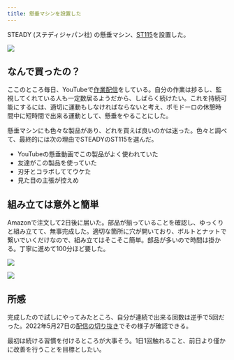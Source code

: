 ```yaml
---
title: 懸垂マシンを設置した
---
```

STEADY (ステディジャパン社) の懸垂マシン、[ST115](https://www.amazon.co.jp/dp/B09K3QQBKH)を設置した。

![](https://lh3.googleusercontent.com/docs/ADP-6oHIisIgOaVzTT98n0Sw9KvDVtvFRgU5Lxn7SskvFWcAxMEEoIHDi47HYO-_vRAl-dl9KS097Ux5KgQARl0qWUfcEyYLSGC2FG3BiDKUtCCqhmadsIEeOoZ54fnnFuF-G-60VYnuiqXA6rLXgiANiAtKhvSEdNd3PCuRRKHKxNaFBzZGTV0cg7FaKYU_VgH_DAl_5Hk-WSFumHtZ7cNdfu49BdGnsFol3lyWs1Kf6XjPL6jIOkCpwxtX1eMzGfW6VvwsccUSyVBcTGfxTPcrc2uZZ0YmhZDGojJH1fhYSpAmbiS_VBga7rrv2_l-jd5OScA8B7fRGo7A_2UsjEq5mjvq0rP1w0d3_UmCbmkxKA4F4uD6oBnuvV6vFwzfcellwf-RT349S57lY2bzTLD6Jj3uEG-Y6ugWRhdOe-y0Bk3MVs8Q5nJR2dQbwTRz8IVgdJWmf0dAoCZ2-5PDwAqD6SnjeY5t0dfNd-qrw8ruUSLl54LVrl9vwsmeyl3zhcfEuH-HTg_8k1oe3Vr1BdvFFfMf9NTYw6X_Yb65oxGuLQCQpsZGY-YW7VzmzILt-BAlZalZpXOUaLwPQKjMne4rs5qR7esm2nS-XZ_EZ9iZr3cMU7DBPlFzglKkYUdHU3iduk9ipke3Z5NW2qX15jXD34xKny0B9ofRfqQJVhExdklc0rDTeSajZGXXnMAFytYFSem750HlbUyby_uLTbYy2wl2ZysMA2xWE7v2HpXJX4C4fOoW9e1jzDoREt6_YPOkiNUfDan9RRCtxVnwoeDhQ4SCmrZpig47DlqnS5o-rOgKcGiajEQsDU5UE-kLMx7NfMmOrHiDA2sY1hYuAfD96opNxjPHznYtZPHCpGtkQz40fKGyx8JCAnvSqizCSw2Dao_ccjQJNWK0ly0BjIeMnsKZocSaLj5XrSjdxtt76i9KfYpVeH034ljF_x_SW0UFmeaz_VGvqLVtz2WkfYd60Ia4jZunTdqEDA6ElH0U9wU8mvWzAzQnHE2Id4KQriS4LeWoCtLbPFVRz24MGTCozl9b08YfeM1vojTMYCKBHY_nR1Oa-Yr6cn17vU0NshfTBOlWhVvG1_wZGxpQ1rq179NWJzF86cDjBI0fpdY8h3o0xY1I-3DVnugvwPais10wx-RNFmBjXFEg8EHRtHyoVu2ff-ekMuvhS7pbkcIwnGbbnK_JyEC4NAr4o_GVP5sDVuUukYcbcCoc3RpCss6JFlfS_aFVIankTpnvGjA1VzUDKmHT)

なんで買ったの？
--------

ここのところ毎日、YouTubeで[作業配信](https://www.youtube.com/c/r7kamura)をしている。自分の作業は捗るし、監視してくれている人も一定数居るようだから、しばらく続けたい。これを持続可能にするには、適切に運動もしなければならないと考え、ポモドーロの休憩時間中に短時間で出来る運動として、懸垂をやることにした。

懸垂マシンにも色々な製品があり、どれを買えば良いのかは迷った。色々と調べて、最終的には次の理由でSTEADYのST115を選んだ。

*   YouTubeの懸垂動画でこの製品がよく使われていた
*   友達がこの製品を使っていた
*   刃牙とコラボしててウケた
*   見た目の主張が控えめ

組み立ては意外と簡単
----------

Amazonで注文して2日後に届いた。部品が揃っていることを確認し、ゆっくりと組み立てて、無事完成した。適切な箇所に穴が開いており、ボルトとナットで繋いでいくだけなので、組み立てはそこそこ簡単。部品が多いので時間は掛かる。丁寧に進めて100分ほど要した。

![](https://lh3.googleusercontent.com/docs/ADP-6oGt9NQnmEUJAuxQb6hYcHC4Z7hGBUKsjPtl21sOF6ZD8IexlGszNoOXPQWJkNdg3w4OvXlePOSy6xMAIbTjV3G7DmZgbiyyAe6qhLFDg33fv_FDSW13oAhd2zxnFz144lGvv8QoBWSJ9i-Kc_yrESZpIRM5bglrDbPFR7JCO4OZSIva7Ea6u6HwQSBLZc_37vEdQw-PzKTIfDNFDCck5U-WcvvuuMcZhBP6jk3KjJ2PsiucyAqt3pPb62KHIJ-HPjeP56Aa9m-ZzEYaSy5j0hq7jPpTXpv_tz-CngS0Fta3V8klfU5HS5P_nyNvLLRQxJAR47krNF9d7s1GFbG_TGPmKwlVCt_7fn_fSdQ2aNfHUXpzCyDBxt_Y7XyiHp_Iu8nFps-W7bSsv6qLO9Iz-6vrTcLuqDynoxKYh0LYaoBZYiEuVnin92h_skGuxtM2ooCnhPWU4GuR4TQFXgtoMWsDHVWRDL25jJtZQBYBELQYj-sJRNyadESVuOdOY1yG1lzI7pKhs6mmWdJGPdr3Y2i-ql32psDnrLadj9OzixDH5jiLkj9c76pCMyoOJ9rDvoWGBDGpV1vXIQpKPliegvI_d665VrE4e04pyytrkdaxDIQh9Q-FUwNj4hv7Zu75-pPJEUtV2PsolFhdndoQY7YGJ0B_IAIbjzCXCI35fzy6m3pZN6gpKXTqPNtEKjqjAtZqjqZYFeyB6LQUJ3DWiBDi4MY2TtrvuBjEkLBQ2Bqy0km2Ni24dJd2aU9A1QKaCsL8AjrBytSsPtg3L5VHt6PMRJt59NBfuaPEuPxW34qoVgUN3tPE-5JMhnoQKVG1f1g5zQNIwCQIczmOiiP5RzBvudTr4GUL-AbDx-X67PEWj1v7lYKZbdZVcecpD6m6gpPAyQpEt_NVKSx9Gto2iuIffffFwJj2vzYlAIREnovqRGMsMc-ikN3m4w26-HX5Whi2uad6GtiX62Fut2ShWep2_tusUyv83cZD3E_yrbdTL60-YE6klbaY2XIoFXRzJnUewCfRMjJePCEfBXNptRvlh_nP6e5Yyz2Ow-WCQOkVwCAuWUh40qrl5o0ZLfeOF1sFw9TTMgf86MaUDlWBjAkeNNsA8x8YCUfMSTd-W5tG7xa9EO9UZtECpqvJviL0t5g_K0e2fYNDwmaWgFbhlVDjIFXfQ0NY70AlOq6dheF7yuzCM3z3P_QdxG43i2jwgUXRJyD1kuAAuW_pKB8kkv2D-e7Zps3RVm8fgGHPaOfWHHYI)

![](https://lh3.googleusercontent.com/docs/ADP-6oFxaIKToxDxUJjBMMXE05sB2KVXlLfKCJH9BKzWNC4zc8V5fhKxPnYxklzNALgxvtYR5jNSsPbed-04wSV1BmQdUgmxEzVdUB9_zIwtNebfjmFHdjahT2iEpyKPkAuQME-IYO06tbmxxzh43qKly4nazbzUpAOwR08qeeyVN1ndxYBTm40msXz7V577hHcHBDpdoW869cOk1jMzaBBJZo4bcxTWKp3PjxRqx6V6ZeruDU1SaFbylc70hXuu1KvEp4V-gAc0h8ciaBv7OHOU_L2xyu1C1hUaeqGNY4nWYZZMpZJYrcVo7rlZUZJDyLAIGyq3-nDGeiqAl4mdpYYhDgxySkf8kqMxd7ky9Nt5rfsv7_bnSecrVXt_XkvEEPJVaZZmDiWcQRagfHLMAHQMooBb7S2oTZNXl4Ni8xGQTuIYL062no54VyHddtzsTlOzk9u1lkh388LBoVvODC_r72P6C9i3fjfSH29aOcYNrSPxx6Z-AOuXXCoVrgwg_f2V1LmxZw6bLiSijeF4tgmp2yLImsNbfttqmwvwtgylf9d7Yy9tPJYc7f_jiVIDPgjluiBQANIFykk8_UyRkmgpasKf9XYUSerfJwCj0PjxK1lHyGmJq-Tem-GuJEagj0eG6zb2QG6X_bJ3KGbAp8B48rZl_BpAMHvpQwKN3XioVvoz91zDFmvmPFvr1S2yslpG0KwQPE8YTFvyII-mieN1Qitsl4TlAOCIx-4rlHGDt3WVj9i2y55GZBh8jNPcgRAQ-XnPuE-IjprSI2uRyJ-J63VQCPpqUOTlyy5-b38CQpVAdJWnkyUimCefnZD3b5WEKehfrBOsbZMyV3G8SOLJ7_gvw_x7UAaDI3dOydQtI9jueU8W0rlsjdSg7F_bwGpRUsqPsB1wPCb-gz6Es0fezI6H3NfKLae2Hn7xjobnFoGezxkJCjNuqU7SBkqDvoSF00p3ZgbV5JI62xZEMW4Tt6OnkZgzddGOZydvR7hlUSb1TxJtthxyjbI4aED_6MjP9bBm1OptsDAMX6qAGzamuRt8D_-zv7z4qRX6cuYuM-oJ0tqW4iWM1gGFs74_AFHTjzky42_WBdl3mbRP8hk2Y2aMFNnCR8kLNHZcVrVkNqe_SZcbC2sAcKJq1wYAogAFuAjjPtNFeSWGHKK7v-TeD6xpQewqcM8O8gAzzgAitk_s_7vf7Fygx-Yt8oUknV8hvy40WRGaVUtcetYCu93hgz4D-kUnyUROikDNi4F-mW-vFYIf)

所感
--

完成したので試しにやってみたところ、自分が連続で出来る回数は逆手で5回だった。2022年5月27日の[配信の切り抜き](https://www.youtube.com/clip/Ugkxy2NXpdlfZF0kT9s-MoCOrbB1wpWEryK9)でその様子が確認できる。

最初は続ける習慣を付けるところが大事そう。1日1回触れること、前日より僅かに改善を行うことを目標としたい。
